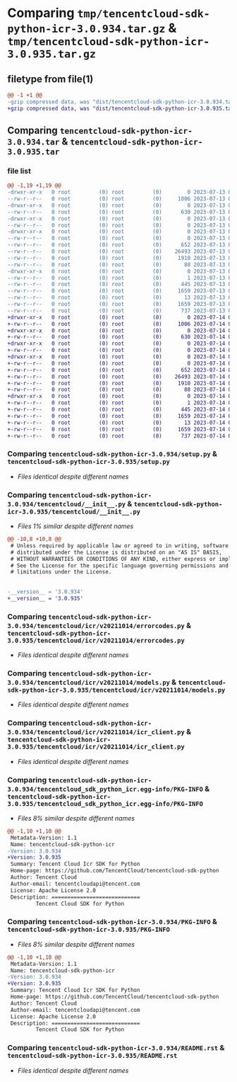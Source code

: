 # Comparing `tmp/tencentcloud-sdk-python-icr-3.0.934.tar.gz` & `tmp/tencentcloud-sdk-python-icr-3.0.935.tar.gz`

## filetype from file(1)

```diff
@@ -1 +1 @@
-gzip compressed data, was "dist/tencentcloud-sdk-python-icr-3.0.934.tar", last modified: Thu Jul 13 00:23:57 2023, max compression
+gzip compressed data, was "dist/tencentcloud-sdk-python-icr-3.0.935.tar", last modified: Fri Jul 14 00:32:00 2023, max compression
```

## Comparing `tencentcloud-sdk-python-icr-3.0.934.tar` & `tencentcloud-sdk-python-icr-3.0.935.tar`

### file list

```diff
@@ -1,19 +1,19 @@
-drwxr-xr-x   0 root         (0) root         (0)        0 2023-07-13 00:23:57.000000 tencentcloud-sdk-python-icr-3.0.934/
--rw-r--r--   0 root         (0) root         (0)     1006 2023-07-13 00:23:57.000000 tencentcloud-sdk-python-icr-3.0.934/setup.py
-drwxr-xr-x   0 root         (0) root         (0)        0 2023-07-13 00:23:57.000000 tencentcloud-sdk-python-icr-3.0.934/tencentcloud/
--rw-r--r--   0 root         (0) root         (0)      630 2023-07-13 00:23:57.000000 tencentcloud-sdk-python-icr-3.0.934/tencentcloud/__init__.py
-drwxr-xr-x   0 root         (0) root         (0)        0 2023-07-13 00:23:57.000000 tencentcloud-sdk-python-icr-3.0.934/tencentcloud/icr/
--rw-r--r--   0 root         (0) root         (0)        0 2023-07-13 00:23:57.000000 tencentcloud-sdk-python-icr-3.0.934/tencentcloud/icr/__init__.py
-drwxr-xr-x   0 root         (0) root         (0)        0 2023-07-13 00:23:57.000000 tencentcloud-sdk-python-icr-3.0.934/tencentcloud/icr/v20211014/
--rw-r--r--   0 root         (0) root         (0)        0 2023-07-13 00:23:57.000000 tencentcloud-sdk-python-icr-3.0.934/tencentcloud/icr/v20211014/__init__.py
--rw-r--r--   0 root         (0) root         (0)      652 2023-07-13 00:23:57.000000 tencentcloud-sdk-python-icr-3.0.934/tencentcloud/icr/v20211014/errorcodes.py
--rw-r--r--   0 root         (0) root         (0)    26493 2023-07-13 00:23:57.000000 tencentcloud-sdk-python-icr-3.0.934/tencentcloud/icr/v20211014/models.py
--rw-r--r--   0 root         (0) root         (0)     1910 2023-07-13 00:23:57.000000 tencentcloud-sdk-python-icr-3.0.934/tencentcloud/icr/v20211014/icr_client.py
--rw-r--r--   0 root         (0) root         (0)       88 2023-07-13 00:23:57.000000 tencentcloud-sdk-python-icr-3.0.934/setup.cfg
-drwxr-xr-x   0 root         (0) root         (0)        0 2023-07-13 00:23:57.000000 tencentcloud-sdk-python-icr-3.0.934/tencentcloud_sdk_python_icr.egg-info/
--rw-r--r--   0 root         (0) root         (0)        1 2023-07-13 00:23:57.000000 tencentcloud-sdk-python-icr-3.0.934/tencentcloud_sdk_python_icr.egg-info/dependency_links.txt
--rw-r--r--   0 root         (0) root         (0)      445 2023-07-13 00:23:57.000000 tencentcloud-sdk-python-icr-3.0.934/tencentcloud_sdk_python_icr.egg-info/SOURCES.txt
--rw-r--r--   0 root         (0) root         (0)     1659 2023-07-13 00:23:57.000000 tencentcloud-sdk-python-icr-3.0.934/tencentcloud_sdk_python_icr.egg-info/PKG-INFO
--rw-r--r--   0 root         (0) root         (0)       13 2023-07-13 00:23:57.000000 tencentcloud-sdk-python-icr-3.0.934/tencentcloud_sdk_python_icr.egg-info/top_level.txt
--rw-r--r--   0 root         (0) root         (0)     1659 2023-07-13 00:23:57.000000 tencentcloud-sdk-python-icr-3.0.934/PKG-INFO
--rw-r--r--   0 root         (0) root         (0)      737 2023-07-13 00:23:57.000000 tencentcloud-sdk-python-icr-3.0.934/README.rst
+drwxr-xr-x   0 root         (0) root         (0)        0 2023-07-14 00:32:00.000000 tencentcloud-sdk-python-icr-3.0.935/
+-rw-r--r--   0 root         (0) root         (0)     1006 2023-07-14 00:32:00.000000 tencentcloud-sdk-python-icr-3.0.935/setup.py
+drwxr-xr-x   0 root         (0) root         (0)        0 2023-07-14 00:32:00.000000 tencentcloud-sdk-python-icr-3.0.935/tencentcloud/
+-rw-r--r--   0 root         (0) root         (0)      630 2023-07-14 00:32:00.000000 tencentcloud-sdk-python-icr-3.0.935/tencentcloud/__init__.py
+drwxr-xr-x   0 root         (0) root         (0)        0 2023-07-14 00:32:00.000000 tencentcloud-sdk-python-icr-3.0.935/tencentcloud/icr/
+-rw-r--r--   0 root         (0) root         (0)        0 2023-07-14 00:32:00.000000 tencentcloud-sdk-python-icr-3.0.935/tencentcloud/icr/__init__.py
+drwxr-xr-x   0 root         (0) root         (0)        0 2023-07-14 00:32:00.000000 tencentcloud-sdk-python-icr-3.0.935/tencentcloud/icr/v20211014/
+-rw-r--r--   0 root         (0) root         (0)        0 2023-07-14 00:32:00.000000 tencentcloud-sdk-python-icr-3.0.935/tencentcloud/icr/v20211014/__init__.py
+-rw-r--r--   0 root         (0) root         (0)      652 2023-07-14 00:32:00.000000 tencentcloud-sdk-python-icr-3.0.935/tencentcloud/icr/v20211014/errorcodes.py
+-rw-r--r--   0 root         (0) root         (0)    26493 2023-07-14 00:32:00.000000 tencentcloud-sdk-python-icr-3.0.935/tencentcloud/icr/v20211014/models.py
+-rw-r--r--   0 root         (0) root         (0)     1910 2023-07-14 00:32:00.000000 tencentcloud-sdk-python-icr-3.0.935/tencentcloud/icr/v20211014/icr_client.py
+-rw-r--r--   0 root         (0) root         (0)       88 2023-07-14 00:32:00.000000 tencentcloud-sdk-python-icr-3.0.935/setup.cfg
+drwxr-xr-x   0 root         (0) root         (0)        0 2023-07-14 00:32:00.000000 tencentcloud-sdk-python-icr-3.0.935/tencentcloud_sdk_python_icr.egg-info/
+-rw-r--r--   0 root         (0) root         (0)        1 2023-07-14 00:32:00.000000 tencentcloud-sdk-python-icr-3.0.935/tencentcloud_sdk_python_icr.egg-info/dependency_links.txt
+-rw-r--r--   0 root         (0) root         (0)      445 2023-07-14 00:32:00.000000 tencentcloud-sdk-python-icr-3.0.935/tencentcloud_sdk_python_icr.egg-info/SOURCES.txt
+-rw-r--r--   0 root         (0) root         (0)     1659 2023-07-14 00:32:00.000000 tencentcloud-sdk-python-icr-3.0.935/tencentcloud_sdk_python_icr.egg-info/PKG-INFO
+-rw-r--r--   0 root         (0) root         (0)       13 2023-07-14 00:32:00.000000 tencentcloud-sdk-python-icr-3.0.935/tencentcloud_sdk_python_icr.egg-info/top_level.txt
+-rw-r--r--   0 root         (0) root         (0)     1659 2023-07-14 00:32:00.000000 tencentcloud-sdk-python-icr-3.0.935/PKG-INFO
+-rw-r--r--   0 root         (0) root         (0)      737 2023-07-14 00:32:00.000000 tencentcloud-sdk-python-icr-3.0.935/README.rst
```

### Comparing `tencentcloud-sdk-python-icr-3.0.934/setup.py` & `tencentcloud-sdk-python-icr-3.0.935/setup.py`

 * *Files identical despite different names*

### Comparing `tencentcloud-sdk-python-icr-3.0.934/tencentcloud/__init__.py` & `tencentcloud-sdk-python-icr-3.0.935/tencentcloud/__init__.py`

 * *Files 1% similar despite different names*

```diff
@@ -10,8 +10,8 @@
 # Unless required by applicable law or agreed to in writing, software
 # distributed under the License is distributed on an "AS IS" BASIS,
 # WITHOUT WARRANTIES OR CONDITIONS OF ANY KIND, either express or implied.
 # See the License for the specific language governing permissions and
 # limitations under the License.
 
 
-__version__ = '3.0.934'
+__version__ = '3.0.935'
```

### Comparing `tencentcloud-sdk-python-icr-3.0.934/tencentcloud/icr/v20211014/errorcodes.py` & `tencentcloud-sdk-python-icr-3.0.935/tencentcloud/icr/v20211014/errorcodes.py`

 * *Files identical despite different names*

### Comparing `tencentcloud-sdk-python-icr-3.0.934/tencentcloud/icr/v20211014/models.py` & `tencentcloud-sdk-python-icr-3.0.935/tencentcloud/icr/v20211014/models.py`

 * *Files identical despite different names*

### Comparing `tencentcloud-sdk-python-icr-3.0.934/tencentcloud/icr/v20211014/icr_client.py` & `tencentcloud-sdk-python-icr-3.0.935/tencentcloud/icr/v20211014/icr_client.py`

 * *Files identical despite different names*

### Comparing `tencentcloud-sdk-python-icr-3.0.934/tencentcloud_sdk_python_icr.egg-info/PKG-INFO` & `tencentcloud-sdk-python-icr-3.0.935/tencentcloud_sdk_python_icr.egg-info/PKG-INFO`

 * *Files 8% similar despite different names*

```diff
@@ -1,10 +1,10 @@
 Metadata-Version: 1.1
 Name: tencentcloud-sdk-python-icr
-Version: 3.0.934
+Version: 3.0.935
 Summary: Tencent Cloud Icr SDK for Python
 Home-page: https://github.com/TencentCloud/tencentcloud-sdk-python
 Author: Tencent Cloud
 Author-email: tencentcloudapi@tencent.com
 License: Apache License 2.0
 Description: ============================
         Tencent Cloud SDK for Python
```

### Comparing `tencentcloud-sdk-python-icr-3.0.934/PKG-INFO` & `tencentcloud-sdk-python-icr-3.0.935/PKG-INFO`

 * *Files 8% similar despite different names*

```diff
@@ -1,10 +1,10 @@
 Metadata-Version: 1.1
 Name: tencentcloud-sdk-python-icr
-Version: 3.0.934
+Version: 3.0.935
 Summary: Tencent Cloud Icr SDK for Python
 Home-page: https://github.com/TencentCloud/tencentcloud-sdk-python
 Author: Tencent Cloud
 Author-email: tencentcloudapi@tencent.com
 License: Apache License 2.0
 Description: ============================
         Tencent Cloud SDK for Python
```

### Comparing `tencentcloud-sdk-python-icr-3.0.934/README.rst` & `tencentcloud-sdk-python-icr-3.0.935/README.rst`

 * *Files identical despite different names*

